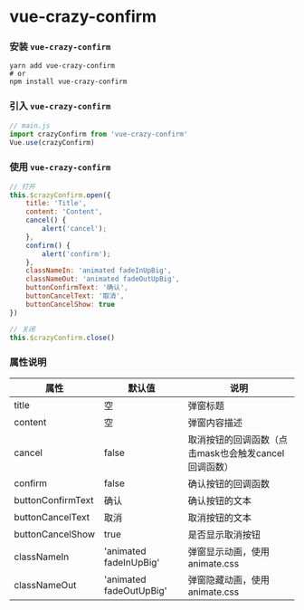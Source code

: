 # vue-crazy-confirm

### 安装 `vue-crazy-confirm`
``` shell
yarn add vue-crazy-confirm
# or
npm install vue-crazy-confirm
```

### 引入 `vue-crazy-confirm`
``` javascript
// main.js
import crazyConfirm from 'vue-crazy-confirm'
Vue.use(crazyConfirm)
```

### 使用 `vue-crazy-confirm`
``` javascript
// 打开
this.$crazyConfirm.open({
    title: 'Title',
    content: 'Content',
    cancel() {
        alert('cancel');
    },
    confirm() {
        alert('confirm');
    },
    classNameIn: 'animated fadeInUpBig',
    classNameOut: 'animated fadeOutUpBig',
    buttonConfirmText: '确认',
    buttonCancelText: '取消',
    buttonCancelShow: true
})

// 关闭
this.$crazyConfirm.close()
```

### 属性说明
| 属性 | 默认值 | 说明 |
|-|-|-|
| title | 空 | 弹窗标题 |
| content | 空 | 弹窗内容描述 |
| cancel | false | 取消按钮的回调函数（点击mask也会触发cancel回调函数） |
| confirm | false | 确认按钮的回调函数 |
| buttonConfirmText | 确认 | 确认按钮的文本 |
| buttonCancelText | 取消 | 取消按钮的文本 |
| buttonCancelShow | true | 是否显示取消按钮 |
| classNameIn | 'animated fadeInUpBig' | 弹窗显示动画，使用animate.css |
| classNameOut | 'animated fadeOutUpBig' | 弹窗隐藏动画，使用animate.css |